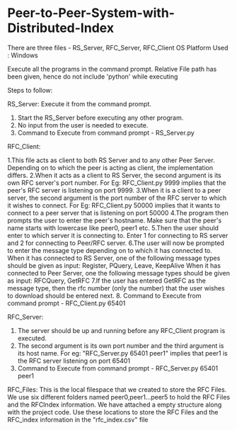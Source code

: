 # Peer-to-Peer-System-with-Distributed-Index
There are three files - RS_Server, RFC_Server, RFC_Client
OS Platform Used : Windows

Execute all the programs in the command prompt. Relative File path has been given, hence do not include 'python' while executing

Steps to follow:

RS_Server: 
Execute it from the command prompt. 
1. Start the RS_Server before executing any other program.
2. No input from the user is needed to execute.
3. Command to Execute from command prompt - RS_Server.py


RFC_Client:

1.This file acts as client to both RS Server and to any other Peer Server. Depending on to which the peer is acting as client, the implementation differs.
2.When it acts as a client to RS Server, the second argument is its own RFC server's port number. 
For Eg: RFC_Client.py 9999 implies that the peer's RFC server is listening on port 9999.
3.When it is a client to a peer server, the second argument is the port number of the RFC server to which it wishes to connect.
For Eg: RFC_Client.py 50000 implies that it wants to connect to a peer server that is listening on port 50000
4.The program then prompts the user to enter the peer's hostname. Make sure that the peer's name starts with lowercase like peer0, peer1 etc.
5.Then the user should enter to which server it is connecting to. Enter 1 for connecting to RS server and 2 for connecting to Peer/RFC server.
6.The user will now be prompted to enter the message type depending on to which it has connected to. 
When it has connected to RS Server, one of the following message types should be given as input: Register, PQuery, Leave, KeepAlive
When it has connected to Peer Server, one the following message types should be given as input: RFCQuery, GetRFC
7.If the user has entered GetRFC as the message type, then the rfc number (only the number) that the user wishes to download should be entered next. 
8. Command to Execute from command prompt - RFC_Client.py 65401

RFC_Server:

1. The server should be up and running before any RFC_Client program is executed.
2. The second argument is its own port number and the third argument is its host name. 
For eg: "RFC_Server.py 65401 peer1" implies that peer1 is the RFC server listening on port 65401
3. Command to Execute from command prompt - RFC_Server.py 65401 peer1

RFC_Files:
 This is the local filespace that we created to store the RFC Files. We use six different folders named peer0,peer1...peer5 to hold the RFC Files and the
RFCIndex information. We have attached a empty structure along with the project code. Use these locations to store the RFC Files and the RFC_index information
in the "rfc_index.csv" file
